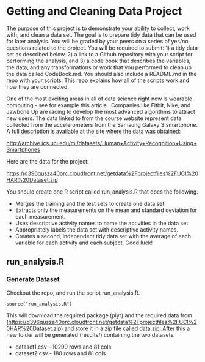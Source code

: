 # Getting and Cleaning Data Project

The purpose of this project is to demonstrate your ability to collect, work with, and clean a data set. The goal is to prepare tidy data that can be used for later analysis. You will be graded by your peers on a series of yes/no questions related to the project. You will be required to submit: 1) a tidy data set as described below, 2) a link to a Github repository with your script for performing the analysis, and 3) a code book that describes the variables, the data, and any transformations or work that you performed to clean up the data called CodeBook.md. You should also include a README.md in the repo with your scripts. This repo explains how all of the scripts work and how they are connected.

One of the most exciting areas in all of data science right now is wearable computing - see for example this article . Companies like Fitbit, Nike, and Jawbone Up are racing to develop the most advanced algorithms to attract new users. The data linked to from the course website represent data collected from the accelerometers from the Samsung Galaxy S smartphone. A full description is available at the site where the data was obtained: 

http://archive.ics.uci.edu/ml/datasets/Human+Activity+Recognition+Using+Smartphones 

Here are the data for the project: 

https://d396qusza40orc.cloudfront.net/getdata%2Fprojectfiles%2FUCI%20HAR%20Dataset.zip 

 You should create one R script called run_analysis.R that does the following. 
* Merges the training and the test sets to create one data set.
* Extracts only the measurements on the mean and standard deviation for each measurement. 
* Uses descriptive activity names to name the activities in the data set
* Appropriately labels the data set with descriptive activity names. 
* Creates a second, independent tidy data set with the average of each variable for each activity and each subject. 
Good luck!

## run_analysis.R

### Generate Dataset
Checkout the repo, and run the script run_analysis.R. 

`source("run_analysis.R")`

This will download the required package (plyr) and the required data from (https://d396qusza40orc.cloudfront.net/getdata%2Fprojectfiles%2FUCI%20HAR%20Dataset.zip) and store it in a zip file called data.zip, After this a new folder will be generated (results/) containing the two datasets.

* dataset1.csv - 10299 rows and 81 cols
* dataset2.csv - 180 rows and 81 cols
